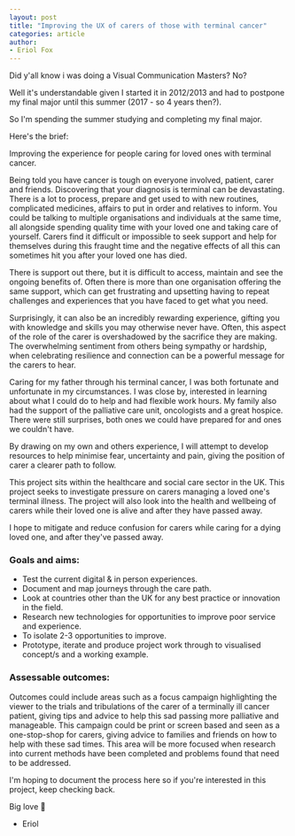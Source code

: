 ```yaml
---
layout: post
title: "Improving the UX of carers of those with terminal cancer"
categories: article
author:
- Eriol Fox
---
```


Did y'all know i was doing a Visual Communication Masters? No?

Well it's understandable given I started it in 2012/2013 and had to postpone my final major until this summer (2017 - so 4 years then?).

So I'm spending the summer studying and completing my final major.

Here's the brief:

Improving the experience for people caring for loved ones with terminal cancer.

Being told you have cancer is tough on everyone involved, patient, carer and friends. Discovering that your diagnosis is terminal can be devastating. There is a lot to process, prepare and get used to with new routines, complicated medicines, affairs to put in order and relatives to inform. You could be talking to multiple organisations and individuals at the same time, all alongside spending quality time with your loved one and taking care of yourself. Carers find it difficult or impossible to seek support and help for themselves during this fraught time and the negative effects of all this can sometimes hit you after your loved one has died.

There is support out there, but it is difficult to access, maintain and see the ongoing benefits of. Often there is more than one organisation offering the same support, which can get frustrating and upsetting having to repeat challenges and experiences that you have faced to get what you need.

Surprisingly, it can also be an incredibly rewarding experience, gifting you with knowledge and skills you may otherwise never have. Often, this aspect of the role of the carer is overshadowed by the sacrifice they are making. The overwhelming sentiment from others being sympathy or hardship, when celebrating resilience and connection can be a powerful message for the carers to hear.

Caring for my father through his terminal cancer, I was both fortunate and unfortunate in my circumstances. I was close by, interested in learning about what I could do to help and had flexible work hours. My family also had the support of the palliative care unit, oncologists and a great hospice. There were still surprises, both ones we could have prepared for and ones we couldn't have.

By drawing on my own and others experience, I will attempt to develop resources to help minimise fear, uncertainty and pain, giving the position of carer a clearer path to follow.

This project sits within the healthcare and social care sector in the UK. This project seeks to investigate pressure on carers managing a loved one's terminal illness. The project will also look into the health and wellbeing of carers while their loved one is alive and after they have passed away.

I hope to mitigate and reduce confusion for carers while caring for a dying loved one, and after they've passed away.

### Goals and aims:

* Test the current digital & in person experiences.
* Document and map journeys through the care path.
* Look at countries other than the UK for any best practice or innovation in the field.
* Research new technologies for opportunities to improve poor service and experience.
* To isolate 2-3 opportunities to improve.
* Prototype, iterate and produce project work through to visualised concept/s and a working example.

### Assessable outcomes:

Outcomes could include areas such as a focus campaign highlighting the viewer to the trials and tribulations of the carer of a terminally ill cancer patient, giving tips and advice to help this sad passing more palliative and manageable. This campaign could be print or screen based and seen as a one-stop-shop for carers, giving advice to families and friends on how to help with these sad times. This area will be more focused when research into current methods have been completed and problems found that need to be addressed.

I'm hoping to document the process here so if you're interested in this project, keep checking back.

Big love 🌹

- Eriol